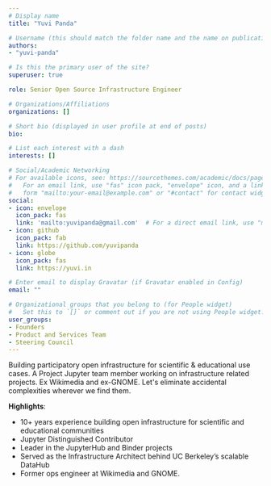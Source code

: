 ```yaml
---
# Display name
title: "Yuvi Panda"

# Username (this should match the folder name and the name on publications)
authors:
- "yuvi-panda"

# Is this the primary user of the site?
superuser: true

role: Senior Open Source Infrastructure Engineer

# Organizations/Affiliations
organizations: []

# Short bio (displayed in user profile at end of posts)
bio:

# List each interest with a dash
interests: []

# Social/Academic Networking
# For available icons, see: https://sourcethemes.com/academic/docs/page-builder/#icons
#   For an email link, use "fas" icon pack, "envelope" icon, and a link in the
#   form "mailto:your-email@example.com" or "#contact" for contact widget.
social:
- icon: envelope
  icon_pack: fas
  link: 'mailto:yuvipanda@gmail.com'  # For a direct email link, use "mailto:test@example.org".
- icon: github
  icon_pack: fab
  link: https://github.com/yuvipanda
- icon: globe
  icon_pack: fas
  link: https://yuvi.in

# Enter email to display Gravatar (if Gravatar enabled in Config)
email: ""

# Organizational groups that you belong to (for People widget)
#   Set this to `[]` or comment out if you are not using People widget.
user_groups:
- Founders
- Product and Services Team
- Steering Council
---
```


Building participatory open infrastructure for scientific & educational use cases. A Project Jupyter team member working on infrastructure related projects. Ex Wikimedia and ex-GNOME. Let's eliminate accidental complexities wherever we find them.

**Highlights**:

- 10+ years experience building open infrastructure for scientific and educational communities
- Jupyter Distinguished Contributor
- Leader in the JupyterHub and Binder projects
- Served as the Infrastructure Architect behind UC Berkeley’s scalable DataHub
- Former ops engineer at Wikimedia and GNOME.
